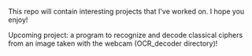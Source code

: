 This repo will contain interesting projects that I've worked on.
I hope you enjoy!

Upcoming project: a program to recognize and decode classical ciphers from an image taken with the webcam (OCR_decoder directory)! 
